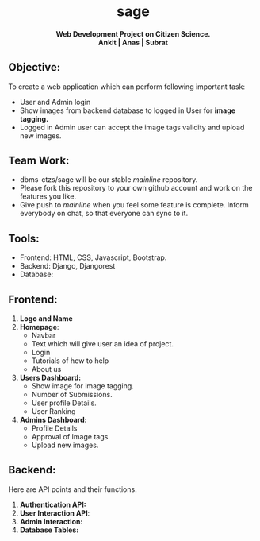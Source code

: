 # <center>sage</center>
#### <center>Web Development Project on Citizen Science.<br>Ankit | Anas | Subrat</center>

## Objective:
To create a web application which can perform following important task:
- User and Admin login
- Show images from backend database to logged in  User for **image tagging.**
- Logged in Admin user can accept the image tags validity and upload new images.

## Team Work:
- dbms-ctzs/sage will be our stable *mainline* repository.
- Please fork this repository to your own github account and work on the features you like.
- Give push to *mainline* when you feel some feature is complete. Inform everybody on chat, so that everyone can sync to it.

## Tools:
- Frontend: HTML, CSS, Javascript, Bootstrap.
- Backend: Django, Djangorest
- Database:

## Frontend:
1. **Logo and Name**
2. **Homepage**: 
     - Navbar
     - Text which will give user an idea of project.
     - Login
     - Tutorials of how to help
     - About us
3. **Users Dashboard:**  
    - Show image for image tagging.
    - Number of Submissions.
    - User profile Details.
    - User Ranking
4. **Admins Dashboard:**
    - Profile Details
    - Approval of Image tags.
    - Upload new images.

## Backend:
Here are API points and their functions.
1. **Authentication API:**
2. **User Interaction API**:
3. **Admin Interaction:**
4. **Database Tables:**
 
